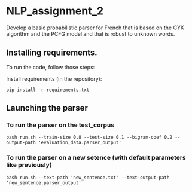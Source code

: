 # NLP_assignment_2
Develop a basic probabilistic parser for French that is based on the CYK algorithm and the PCFG model and that is robust to unknown words.



## Installing requirements.
To run the code, follow those steps:

Install requirements (in the repository):

```
pip install -r requirements.txt
```

## Launching the parser
### To run the parser on the test_corpus 

```
bash run.sh --train-size 0.8 --test-size 0.1 --bigram-coef 0.2 --output-path 'evaluation_data.parser_output'
```

### To run the parser on a new setence (with default parameters like previously)

```
bash run.sh --text-path 'new_sentence.txt' --text-output-path 'new_sentence.parser_output'
```
